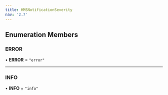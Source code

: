 ```yaml
---
title: HMSNotificationSeverity
nav: '2.7'
---
```


## Enumeration Members

### ERROR

• **ERROR** = `"error"`

---

### INFO

• **INFO** = `"info"`
